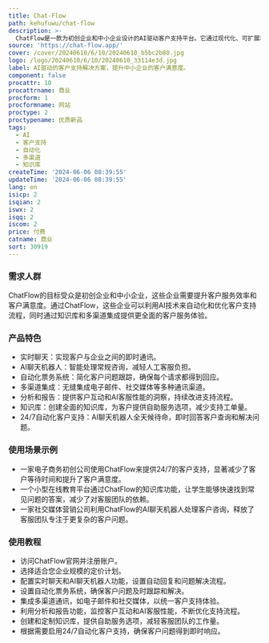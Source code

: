 ```yaml
---
title: Chat-Flow
path: kehufuwu/chat-flow
description: >-
  ChatFlow是一款为初创企业和中小企业设计的AI驱动客户支持平台。它通过现代化、可扩展和智能的解决方案，帮助企业构建客户满意度。主要功能包括实时聊天、AI驱动的聊天机器人、自动化票务系统、多渠道集成、分析和报告以及知识库。ChatFlow的AI聊天机器人能够处理常规咨询，释放人工客服处理更复杂的任务。此外，它还提供24/7的自动化客户支持，无需等待，即时解决客户问题。
source: 'https://chat-flow.app/'
cover: /cover/20240610/6/10/20240610_b5bc2b80.jpg
logo: /logo/20240610/6/10/20240610_33114e3d.jpg
label: AI驱动的客户支持解决方案，提升中小企业的客户满意度。
component: false
procattr: 10
procattrname: 商业
procform: 1
procformname: 网站
proctype: 2
proctypename: 优质新品
tags:
  - AI
  - 客户支持
  - 自动化
  - 多渠道
  - 知识库
createTime: '2024-06-06 08:39:55'
updateTime: '2024-06-06 08:39:55'
lang: en
isicp: 2
isqian: 2
iswx: 2
isqq: 2
iscom: 2
price: 付费
catname: 商业
sort: 30919
---
```




### 需求人群
ChatFlow的目标受众是初创企业和中小企业，这些企业需要提升客户服务效率和客户满意度。通过ChatFlow，这些企业可以利用AI技术来自动化和优化客户支持流程，同时通过知识库和多渠道集成提供更全面的客户服务体验。

### 产品特色
* 实时聊天：实现客户与企业之间的即时通讯。
* AI聊天机器人：智能处理常规咨询，减轻人工客服负担。
* 自动化票务系统：简化客户问题跟踪，确保每个请求都得到回应。
* 多渠道集成：无缝集成电子邮件、社交媒体等多种通讯渠道。
* 分析和报告：提供客户互动和AI客服性能的洞察，持续改进支持流程。
* 知识库：创建全面的知识库，为客户提供自助服务选项，减少支持工单量。
* 24/7自动化客户支持：AI聊天机器人全天候待命，即时回答客户查询和解决问题。

### 使用场景示例
* 一家电子商务初创公司使用ChatFlow来提供24/7的客户支持，显著减少了客户等待时间和提升了客户满意度。
* 一个小型在线教育平台通过ChatFlow的知识库功能，让学生能够快速找到常见问题的答案，减少了对客服团队的依赖。
* 一家社交媒体营销公司利用ChatFlow的AI聊天机器人处理客户咨询，释放了客服团队专注于更复杂的客户问题。

### 使用教程
* 访问ChatFlow官网并注册账户。
* 选择适合您企业规模的定价计划。
* 配置实时聊天和AI聊天机器人功能，设置自动回复和问题解决流程。
* 设置自动化票务系统，确保客户问题及时跟踪和解决。
* 集成多渠道通讯，如电子邮件和社交媒体，以统一客户支持体验。
* 利用分析和报告功能，监控客户互动和AI客服性能，不断优化支持流程。
* 创建和定制知识库，提供自助服务选项，减轻客服团队的工作量。
* 根据需要启用24/7自动化客户支持，确保客户问题得到即时响应。

  

